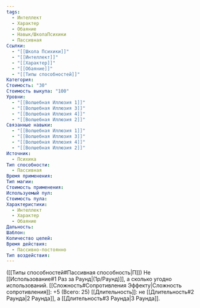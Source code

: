 ```yaml
---
tags:
  - Интеллект
  - Характер
  - Обаяние
  - Навык/ШколаПсихики
  - Пассивная
Ссылки:
  - "[[Школа Психики]]"
  - "[[Интеллект]]"
  - "[[Характер]]"
  - "[[Обаяние]]"
  - "[[Типы способностей]]"
Категория: 
Стоимость: "30"
Стоимость выкупа: "100"
Уровни:
  - "[[Волшебная Иллюзия 1]]"
  - "[[Волшебная Иллюзия 3]]"
  - "[[Волшебная Иллюзия 4]]"
  - "[[Волшебная Иллюзия 2]]"
Связанные навыки:
  - "[[Волшебная Иллюзия 1]]"
  - "[[Волшебная Иллюзия 3]]"
  - "[[Волшебная Иллюзия 4]]"
  - "[[Волшебная Иллюзия 2]]"
Источник:
  - Психика
Тип способности:
  - Пассивная
Время применения: 
Тип магии: 
Стоимость применения: 
Используемый пул: 
Стоимость пула: 
Характеристики:
  - Интеллект
  - Характер
  - Обаяние
Дальность: 
Шаблон: 
Количество целей: 
Время действия:
  - Пассивно-постоянно
Тип воздействия:
---
```

([[Типы способностей#Пассивная способность|П]]) Не [[Использование#1 Раз за Раунд|(1р/Раунд)]], а сколько угодно использований.
[[Сложность#Cопротивления Эффекту|Сложность сопротивления]]: +5 (Всего: 25)
[[Длительность]]: не [[Длительность#2 Раунда|2 Раунда]], а [[Длительность#3 Раунда|3 Раунда]].